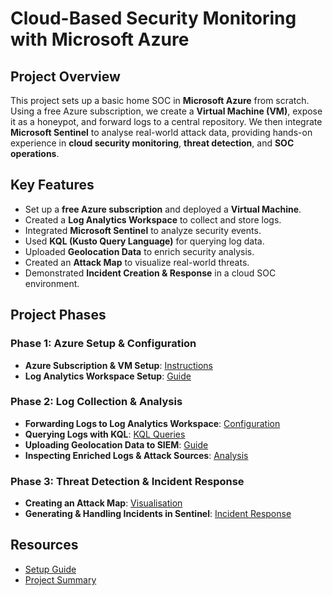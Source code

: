 # Cloud-Based Security Monitoring with Microsoft Azure

## Project Overview
This project sets up a basic home SOC in **Microsoft Azure** from scratch. Using a free Azure subscription, we create a **Virtual Machine (VM)**, expose it as a honeypot, and forward logs to a central repository. We then integrate **Microsoft Sentinel** to analyse real-world attack data, providing hands-on experience in **cloud security monitoring**, **threat detection**, and **SOC operations**.

## Key Features
- Set up a **free Azure subscription** and deployed a **Virtual Machine**.
- Created a **Log Analytics Workspace** to collect and store logs.
- Integrated **Microsoft Sentinel** to analyze security events.
- Used **KQL (Kusto Query Language)** for querying log data.
- Uploaded **Geolocation Data** to enrich security analysis.
- Created an **Attack Map** to visualize real-world threats.
- Demonstrated **Incident Creation & Response** in a cloud SOC environment.

## Project Phases
### Phase 1: Azure Setup & Configuration
- **Azure Subscription & VM Setup**: [Instructions](01-azure-setup/a.vm-configuration.md)
- **Log Analytics Workspace Setup**: [Guide](01-azure-setup/b.log-analytics-setup.md)

### Phase 2: Log Collection & Analysis
- **Forwarding Logs to Log Analytics Workspace**: [Configuration](02-log-analysis/a.log-forwarding.md)
- **Querying Logs with KQL**: [KQL Queries](02-log-analysis/b.kql-queries.md)
- **Uploading Geolocation Data to SIEM**: [Guide](02-log-analysis/c.geolocation-data.md)
- **Inspecting Enriched Logs & Attack Sources**: [Analysis](02-log-analysis/d.attack-source-analysis.md)

### Phase 3: Threat Detection & Incident Response
- **Creating an Attack Map**: [Visualisation](03-threat-detection/a.attack-map.md)
- **Generating & Handling Incidents in Sentinel**: [Incident Response](03-threat-detection/b.incident-creation.md)

## Resources
- [Setup Guide](04-docs/a.setup-guide.md)
- [Project Summary](04-docs/b.project-summary.md)
